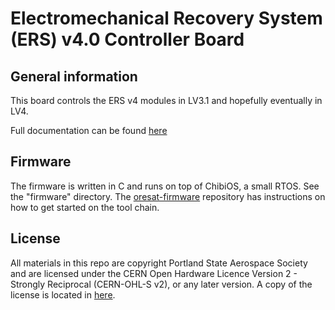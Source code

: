# Electromechanical Recovery System (ERS) v4.0 Controller Board 

## General information
This board controls the ERS v4 modules in LV3.1 and hopefully eventually in LV4.

Full documentation can be found [here](https://docs.google.com/document/d/1TOoC-d3vpsw2uvtvazEmFV9_g59nFPVRWKC9Ye5qgKw/edit?usp=sharing)

## Firmware

The firmware is written in C and runs on top of ChibiOS, a small RTOS. See the "firmware" directory. The [oresat-firmware](https://github.com/oresat/oresat-firmware) repository has instructions on how to get started on the tool chain.

## License

All materials in this repo are copyright Portland State Aerospace Society and are licensed under the CERN Open Hardware Licence Version 2 -
Strongly Reciprocal (CERN-OHL-S v2), or any later version. A copy of the license is located in [here](LICENSE.md).

